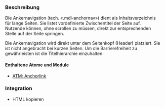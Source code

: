 ### Beschreibung
<p>Die Ankernavigation (tech. «.mdl-anchornav») dient als Inhaltsverzeichnis für lange Seiten. Sie listet vordefinierte Zwischentitel der Seite auf. Nutzende können, ohne scrollen zu müssen, direkt zur entsprechenden Stelle auf der Seite springen. </p>

Die Ankernavigation wird direkt unter dem Seitenkopf (Header) platziert. Sie ist nicht angebracht bei kurzen Seiten. Um die Barrierefreiheit zu gewährleisten ist die Titelhierarchie einzuhalten.</p>


#### Enthaltene Atome und Module
* <a href="../../atoms/anchorlink/anchorlink.html">ATM: Anchorlink</a>


### Integration
* HTML kopieren